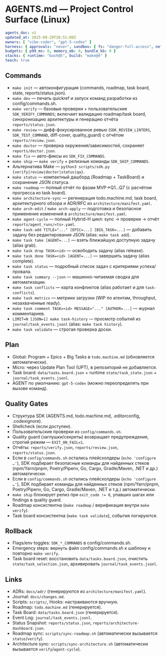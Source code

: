# AGENTS.md — Project Control Surface (Linux)

```yaml
agents_doc: v1
updated_at: 2025-09-29T20:51:00Z
owners: [ "vibe-coder", "gpt-5-codex" ]
harness: { approvals: "never", sandbox: { fs: "danger-full-access", net: "enabled" } }
budgets: { p99_ms: 0, memory_mb: 0, bundle_kb: 0 }
stacks: { runtime: "bash@5", build: "make@4" }
teach: true
```
## Commands
- `make init` — автоконфигурация (commands, roadmap, task board, state, reports/status.json).
- `make dev` — печать quickref и запуск команд разработки из config/commands.sh.
- `make verify` — базовые проверки + пользовательские `SDK_VERIFY_COMMANDS`; включает валидацию roadmap/task board, синхронизацию архитектуры и генерацию отчёта `reports/status.json`.
- `make review` — дифф-фокусированное ревью (`SDK_REVIEW_LINTERS`, `SDK_TEST_COMMAND`, diff-cover, quality_guard) с отчётом `reports/review.json`.
- `make doctor` — проверка окружения/зависимостей, сохраняет `reports/doctor.json`.
- `make fix` — авто-фиксы из `SDK_FIX_COMMANDS`.
- `make ship` — `make verify` + релизные команды `SDK_SHIP_COMMANDS`.
- Альтернатива Make — `python3 scripts/sdk.py {verify|review|doctor|status|qa}`.
- `make status` — компактный дашборд (Roadmap + TaskBoard) и сохранение JSON статуса.
- `make roadmap` — полный отчёт по фазам MVP→Q1…Q7 (с расчётом прогресса из task board).
- `make architecture-sync` — регенерация todo.machine.md, task board, архитектурного обзора и ADR/RFC из `architecture/manifest.yaml`.
- `make arch-edit` / `make arch-apply` — подготовка и безопасное применение изменений в `architecture/manifest.yaml`.
- `make agent-cycle` — полный Hybrid-H цикл: sync → проверки → отчёт `reports/agent_runs/<ts>.yaml`.
- `make task-add TITLE="..." [EPIC=...] [BIG_TASK=...]` — добавить задачу без редактирования JSON (alias: `make task add`).
- `make task take [AGENT=...]` — взять ближайшую доступную задачу (alias grab).
- `make task drop TASK=<id>` — освободить задачу (alias release).
- `make task done TASK=<id> [AGENT=...]` — завершить задачу (alias complete).
- `make task status` — подробный список задач с критериями успеха/провала.
- `make task summary --json` — машинно-читаемая сводка для автоматизации.
- `make task conflicts` — карта конфликтов (alias работает и для `task-conflicts`).
- `make task metrics` — метрики загрузки (WIP по агентам, throughput, незахваченные ready).
- `make task comment TASK=<id> MESSAGE="..." [AUTHOR=...]` — журнал комментариев.
- `LIMIT=N [JSON=1] make task-history` — просмотр событий из `journal/task_events.jsonl` (alias: `make task history`).
- `make task validate` — строгая проверка доски.

## Plan
- Global: Program + Epics + Big Tasks в `todo.machine.md` (обновляется автоматически).
- Micro: через Update Plan Tool (UPT), в репозиторий не добавляется.
- Task board: `data/tasks.board.json` + runtime `state/task_state.json` + `journal/task_events.jsonl`.
- AGENT по умолчанию: `gpt-5-codex` (можно переопределять при вызове команд).

## Quality Gates
- Структура SDK (AGENTS.md, todo.machine.md, .editorconfig, .codexignore).
- Shellcheck (если доступен).
- Пользовательские проверки из `config/commands.sh`.
- Quality guard (заглушки/секреты) возвращает предупреждения, строгий режим — `EXIT_ON_FAIL=1`.
- Отчёты: `reports/verify.json`, `reports/review.json`, `reports/status.json`.
- Если в `config/commands.sh` остались плейсхолдеры (`echo 'configure …'`), SDK подбирает безопасные команды для найденных стеков (npm/Yarn/pnpm, Poetry/Pipenv, Go, Cargo, Gradle/Maven, .NET и др.) автоматически.
- Если в `config/commands.sh` остались плейсхолдеры (`echo 'configure …'`), SDK подбирает команды для найденных стеков (npm/Yarn/pnpm, Poetry/Pipenv, Go, Cargo, Gradle/Maven, .NET и т.д.) автоматически.
- `make ship` блокирует релиз при `exit_code != 0`, упавших шагах или findings в quality guard.
- Roadmap консистентна (`make roadmap` / верификация внутри `make verify`).
- Task board консистентна (`make task validate`), события логируются.

## Rollback
- Flags/env toggles: `SDK_*_COMMANDS` в config/commands.sh.
- Emergency steps: вернуть файл config/commands.sh к шаблону и повторно `make verify`.
- Task board reset: восстановить `data/tasks.board.json`, очистить `state/task_selection.json`, архивировать `journal/task_events.jsonl`.

## Links
- ADRs: `docs/adr/` (генерируются из `architecture/manifest.yaml`).
- Journal: `docs/changes.md`.
- Scripts: `scripts/`, Hooks: настраиваются вручную.
- Roadmap: `todo.machine.md` (генерируется).
- Task Board: `data/tasks.board.json` (генерируется).
- Event Log: `journal/task_events.jsonl`.
- Status Snapshot: `reports/status.json`, `reports/architecture-dashboard.json`.
- Roadmap sync: `scripts/sync-roadmap.sh` (автоматически вызывается `status`/`verify`).
- Architecture sync: `scripts/sync-architecture.sh` (автоматически вызывается `verify`/`agent-cycle`).
